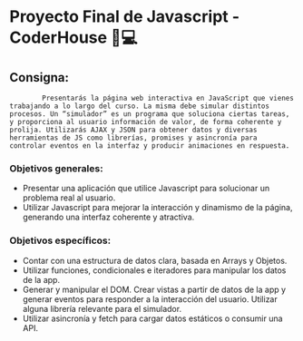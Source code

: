 # Proyecto Final de Javascript - CoderHouse :muscle::computer:

## Consigna:
            
            Presentarás la página web interactiva en JavaScript que vienes trabajando a lo largo del curso. La misma debe simular distintos procesos. Un “simulador” es un programa que soluciona ciertas tareas, y proporciona al usuario información de valor, de forma coherente y prolija. Utilizarás AJAX y JSON para obtener datos y diversas herramientas de JS como librerías, promises y asincronía para controlar eventos en la interfaz y producir animaciones en respuesta.

### Objetivos generales: 

- Presentar una aplicación que utilice Javascript para solucionar un problema real al usuario.
- Utilizar Javascript para mejorar la interacción y dinamismo de la página, generando una interfaz coherente y atractiva.
 
### Objetivos específicos:

- Contar con una estructura de datos clara, basada en Arrays y Objetos.
- Utilizar funciones, condicionales e iteradores para manipular los datos de la app.
- Generar y manipular el DOM. Crear vistas a partir de datos de la app y generar eventos para responder a la interacción del usuario. Utilizar alguna librería relevante para el simulador.
- Utilizar asincronía y fetch para cargar datos estáticos o consumir una API.
